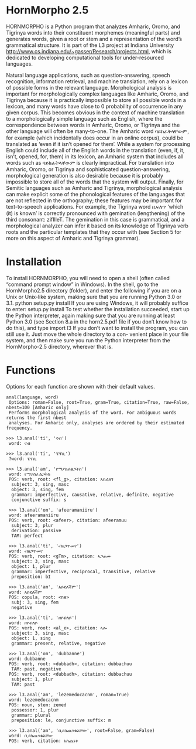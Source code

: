 # HornMorpho 2.5 

HORNMORPHO is a Python program that analyzes Amharic, Oromo, and Tigrinya words into their constituent morphemes (meaningful parts) and generates words, given a root or stem and a representation of the word’s grammatical structure. It is part of the L3 project at Indiana University <http://www.cs.indiana.edu/~gasser/Research/projects.html>, which is dedicated to developing computational tools for under-resourced languages.

Natural language applications, such as question-answering, speech recognition, information retrieval, and machine translation, rely on a lexicon of possible forms in the relevant language. Morphological analysis is important for morphologically complex languages like Amharic, Oromo, and Tigrinya because it is practically impossible to store all possible words in a lexicon, and many words have close to 0 probability of occurrence in any given corpus. This becomes obvious in the context of machine translation to a morphologically simple language such as English, where the correspondence between words in Amharic, Oromo, or Tigrinya and the other language will often be many-to-one. The Amharic word ባይከፈትላቸውም, for example (which incidentally does occur in an online corpus), could be translated as ‘even if it isn’t opened for them’. While a system for processing English could include all of the English words in the translation (even, if, it, isn’t, opened, for, them) in its lexicon, an Amharic system that includes all words such as ባይከፈትላቸውም is clearly impractical. For translation into Amharic, Oromo, or Tigrinya and sophisticated question-answering, morphological generation is also desirable because it is probably impossible to store all of the words that the system will output. Finally, for Semitic languages such as Amharic and Tigrinya, morphological analysis can make explicit some of the phonological features of the languages that are not reflected in the orthography; these features may be important for text-to-speech applications. For example, the Tigrinya word ዚፍለጥ ‘which (it) is known’ is correctly pronounced with gemination (lengthening) of the third consonant: zifIlleT. The gemination in this case is grammatical, and a morphological analyzer can infer it based on its knowledge of Tigrinya verb roots and the particular templates that they occur with (see Section 5 for more on this aspect of Amharic and Tigrinya grammar).

# Installation

To install HORNMORPHO, you will need to open a shell (often called “command prompt window” in Windows). In the shell, go to the HornMorpho2.5 directory (folder), and enter the following if you are on a Unix or Unix-like system, making sure that you are running Python 3.0 or 3.1.
     python setup.py install
If you are using Windows, it will probably suffice to enter:
     setup.py install
To test whether the installation succeeded, start up the Python interpreter, again making sure that you are running at least Python 3.0 (see Section 8.a in the horn2.5.pdf file if you don’t know how to do this), and type
import l3
If you don’t want to install the program, you can still use it. Just move the whole directory to a con- venient place in your file system, and then make sure you run the Python interpreter from the HornMorpho-2.5 directory, wherever that is.  

# Functions

Options for each function are shown with their default values.

```
anal(language, word)
 Options: roman=False, root=True, gram=True, citation=True, raw=False, nbest=100 [Amharic only]
 Performs morphological analysis of the word. For ambiguous words returns the first nbest
 analyses. For Amharic only, analyses are ordered by their estimated frequency.
```

```
>>> l3.anal('ti', 'ናብ')
 word: ናብ

>>> l3.anal('ti', 'ፔፕሲ')
 ?word: ፔፕሲ

>>> l3.anal('am', 'የማያስፈልጋትስ')
 word: የማያስፈልጋትስ
 POS: verb, root: <fl_g>, citation: አስፈለገ
  subject: 3, sing, masc
  object: 3, sing, fem
  grammar: imperfective, causative, relative, definite, negative
  conjunctive suffix: s
  
 >>> l3.anal('om', 'afeeramaniiru')
 word: afeeramaniiru
 POS: verb, root: <afeer>, citation: afeeramuu
  subject: 3, plur
  derivation: passive
  TAM: perfect

 >>> l3.anal('ti', 'ብዘጋጥመና')
 word: ብዘጋጥመና
 POS: verb, root: <gTm>, citation: ኣጋጠመ
  subject: 3, sing, masc
  object: 1, plur
  grammar: imperfective, reciprocal, transitive, relative
  preposition: bI

 >>> l3.anal('am', 'አይደለችም')
 word: አይደለችም
 POS: copula, root: <ne>
  subj: 3, sing, fem
  negative

 >>> l3.anal('ti', 'ዘየብለይ')
 word: ዘየብለይ
 POS: verb, root: <al_e>, citation: ኣሎ
  subject: 3, sing, masc
  object: 1, sing
  grammar: present, relative, negative

 >>> l3.anal('om', 'dubbanne')
 word: dubbanne
 POS: verb, root: <dubbadh>, citation: dubbachuu
  TAM: past, negative
 POS: verb, root: <dubbadh>, citation: dubbachuu
  subject: 1, plur
  TAM: past

 >>> l3.anal('am', 'lezemedocacnm', roman=True)
 word: lezemedocacnm
 POS: noun, stem: zemed
  possessor: 1, plur
  grammar: plural
  preposition: le, conjunctive suffix: m

 >>> l3.anal('am', 'ቢያስጨንቁአቸው', root=False, gram=False)
 word: ቢያስጨንቁአቸው
 POS: verb, citation: አስጨነቀ
```
